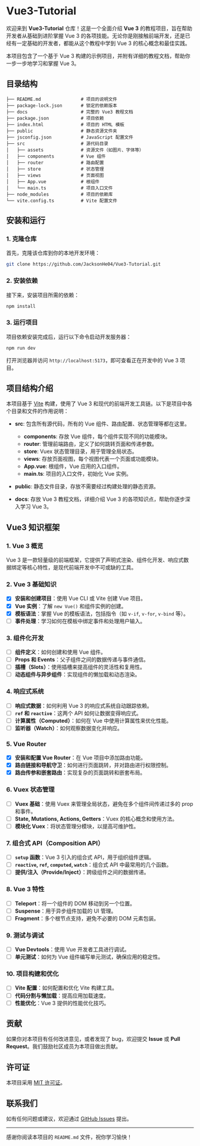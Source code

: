 # Vue3-Tutorial

欢迎来到 **Vue3-Tutorial** 仓库！这是一个全面介绍 **Vue 3** 的教程项目，旨在帮助开发者从基础到进阶掌握 Vue 3 的各项技能。无论你是刚接触前端开发，还是已经有一定基础的开发者，都能从这个教程中学到 Vue 3 的核心概念和最佳实践。

本项目包含了一个基于 Vue 3 构建的示例项目，并附有详细的教程文档，帮助你一步一步地学习和掌握 Vue 3。

## 目录结构

```
├── README.md               # 项目的说明文件
├── package-lock.json       # 锁定的依赖版本
├── docs                    # 完整的 Vue3 教程文档
├── package.json            # 项目依赖
├── index.html              # 项目的 HTML 模板
├── public                  # 静态资源文件夹
├── jsconfig.json           # JavaScript 配置文件
├── src                     # 源代码目录
│   ├── assets              # 资源文件（如图片、字体等）
│   ├── components          # Vue 组件
│   ├── router              # 路由配置
│   ├── store               # 状态管理
│   ├── views               # 页面视图
│   ├── App.vue             # 根组件
│   └── main.ts             # 项目入口文件
├── node_modules            # 项目的依赖库
└── vite.config.ts          # Vite 配置文件
```

## 安装和运行

### 1. 克隆仓库

首先，克隆该仓库到你的本地开发环境：

```bash
git clone https://github.com/JacksonHe04/Vue3-Tutorial.git
```

### 2. 安装依赖

接下来，安装项目所需的依赖：

```bash
npm install
```

### 3. 运行项目

项目依赖安装完成后，运行以下命令启动开发服务器：

```bash
npm run dev
```

打开浏览器并访问 `http://localhost:5173`，即可查看正在开发中的 Vue 3 项目。

## 项目结构介绍

本项目基于 [Vite](https://vitejs.dev/) 构建，使用了 Vue 3 和现代的前端开发工具链。以下是项目中各个目录和文件的作用说明：

- **src**: 包含所有源代码，所有的 Vue 组件、路由配置、状态管理等都在这里。
    - **components**: 存放 Vue 组件，每个组件实现不同的功能模块。
    - **router**: 管理前端路由，定义了如何跳转页面和传递参数。
    - **store**: Vuex 状态管理目录，用于管理全局状态。
    - **views**: 存放页面视图，每个视图代表一个页面或功能模块。
    - **App.vue**: 根组件，Vue 应用的入口组件。
    - **main.ts**: 项目的入口文件，初始化 Vue 实例。

- **public**: 静态文件目录，存放不需要经过构建处理的静态资源。
- **docs**: 存放 Vue 3 教程文档，详细介绍 Vue 3 的各项知识点，帮助你逐步深入学习 Vue 3。

## Vue3 知识框架

### 1. **Vue 3 概览**
Vue 3 是一款轻量级的前端框架，它提供了声明式渲染、组件化开发、响应式数据绑定等核心特性，是现代前端开发中不可或缺的工具。

### 2. **Vue 3 基础知识**
- [x] **安装和创建项目**：使用 Vue CLI 或 Vite 创建 Vue 项目。
- [x] **Vue 实例**：了解 `new Vue()` 和组件实例的创建。
- [x] **模板语法**：掌握 Vue 的模板语法，包括指令（如 `v-if`, `v-for`, `v-bind` 等）。
- [ ] **事件处理**：学习如何在模板中绑定事件和处理用户输入。

### 3. **组件化开发**
- [ ] **组件定义**：如何创建和使用 Vue 组件。
- [ ] **Props 和 Events**：父子组件之间的数据传递与事件通信。
- [ ] **插槽（Slots）**：使用插槽来提高组件的灵活性和复用性。
- [ ] **动态组件与异步组件**：实现组件的懒加载和动态渲染。

### 4. **响应式系统**
- [ ] **响应式数据**：如何利用 Vue 3 的响应式系统自动跟踪依赖。
- [ ] **`ref` 和 `reactive`**：这两个 API 如何让数据变得响应式。
- [ ] **计算属性（Computed）**：如何在 Vue 中使用计算属性来优化性能。
- [ ] **监听器（Watch）**：如何观察数据变化并响应。

### 5. **Vue Router**
- [x] **安装和配置 Vue Router**：在 Vue 项目中添加路由功能。
- [x] **路由链接和导航守卫**：如何进行页面跳转，并对路由进行权限控制。
- [x] **路由传参和嵌套路由**：实现复杂的页面跳转和嵌套布局。

### 6. **Vuex 状态管理**
- [ ] **Vuex 基础**：使用 Vuex 来管理全局状态，避免在多个组件间传递过多的 prop 和事件。
- [ ] **State, Mutations, Actions, Getters**：Vuex 的核心概念和使用方法。
- [ ] **模块化 Vuex**：将状态管理分模块，以提高可维护性。

### 7. **组合式 API（Composition API）**
- [ ] **`setup` 函数**：Vue 3 引入的组合式 API，用于组织组件逻辑。
- [ ] **`reactive`, `ref`, `computed`, `watch`**：组合式 API 中最常用的几个函数。
- [ ] **提供/注入（Provide/Inject）**：跨级组件之间的数据传递。

### 8. **Vue 3 特性**
- [ ] **Teleport**：将一个组件的 DOM 移动到另一个位置。
- [ ] **Suspense**：用于异步组件加载的 UI 管理。
- [ ] **Fragment**：多个根节点支持，避免不必要的 DOM 元素包装。

### 9. **测试与调试**
- [ ] **Vue Devtools**：使用 Vue 开发者工具进行调试。
- [ ] **单元测试**：如何为 Vue 组件编写单元测试，确保应用的稳定性。

### 10. **项目构建和优化**
- [ ] **Vite 配置**：如何配置和优化 Vite 构建工具。
- [ ] **代码分割与懒加载**：提高应用加载速度。
- [ ] **性能优化**：Vue 3 提供的性能优化技巧。

## 贡献

如果你对本项目有任何改进意见，或者发现了 bug，欢迎提交 **Issue** 或 **Pull Request**。我们鼓励社区成员为本项目做出贡献。

## 许可证

本项目采用 [MIT 许可证](LICENSE)。

## 联系我们

如有任何问题或建议，欢迎通过 [GitHub Issues](https://github.com/JacksonHe04/Vue3-Tutorial/issues) 提出。

---

感谢你阅读本项目的 `README.md` 文件，祝你学习愉快！